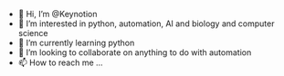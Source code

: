 - 👋 Hi, I’m @Keynotion
- 👀 I’m interested in python, automation, AI and biology and computer science
- 🌱 I’m currently learning python
- 💞️ I’m looking to collaborate on anything to do with automation 
- 📫 How to reach me ...

<!---
Keynotion/Keynotion is a ✨ special ✨ repository because its `README.md` (this file) appears on your GitHub profile.
You can click the Preview link to take a look at your changes.
--->
